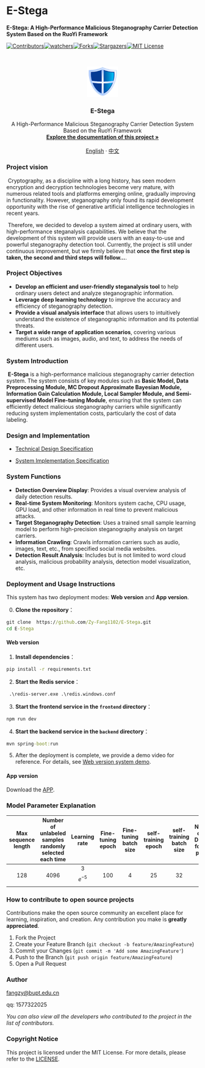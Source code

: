 

# E-Stega

**E-Stega: A High-Performance Malicious Steganography Carrier Detection System Based on the RuoYi Framework**

<!-- PROJECT SHIELDS -->

[![Contributors][contributors-shield]][contributors-url][![watchers][watchers-shield]][watchers-url][![Forks][forks-shield]][forks-url][![Stargazers][stars-shield]][stars-url][![MIT License][license-shield]][license-url]

<!-- PROJECT LOGO -->
<br />

<p align="center">
  <a href="https://github.com/Zy-Fang1102/E-Stega/">
    <img src="images/logo.png" alt="Logo" width="80" height="80">
  </a>
  <h3 align="center">E-Stega</h3>
  <p align="center">
    A High-Performance Malicious Steganography Carrier Detection System Based on the RuoYi Framework
    <br />
    <a href="https://github.com/Zy-Fang1102/E-Stega/"><strong>Explore the documentation of this project »</strong></a>
    <br />
    <br />
    <a href="https://github.com/Zy-Fang1102/E-Stega/blob/master/README_En">English</a>
    ·
    <a href="https://github.com/Zy-Fang1102/E-Stega/blob/master/README.md">中文</a>


  </p>

</p>

### Project vision

​	Cryptography, as a discipline with a long history, has seen modern encryption and decryption technologies become very mature, with numerous related tools and platforms emerging online, gradually improving in functionality. However, steganography only found its rapid development opportunity with the rise of generative artificial intelligence technologies in recent years.

​	Therefore, we decided to develop a system aimed at ordinary users, with high-performance steganalysis capabilities. We believe that the development of this system will provide users with an easy-to-use and powerful steganography detection tool. Currently, the project is still under continuous improvement, but we firmly believe that **once the first step is taken, the second and third steps will follow...**.

### Project Objectives

- **Develop an efficient and user-friendly steganalysis tool** to help ordinary users detect and analyze steganographic information.
- **Leverage deep learning technology** to improve the accuracy and efficiency of steganography detection.
- **Provide a visual analysis interface** that allows users to intuitively understand the existence of steganographic information and its potential threats.
- **Target a wide range of application scenarios**, covering various mediums such as images, audio, and text, to address the needs of different users.



### System Introduction

​	**E-Stega** is a high-performance malicious steganography carrier detection system. The system consists of key modules such as **Basic Model, Data Preprocessing Module, MC Dropout Approximate Bayesian Module, Information Gain Calculation Module, Local Sampler Module, and Semi-supervised Model Fine-tuning Module**, ensuring that the system can efficiently detect malicious steganography carriers while significantly reducing system implementation costs, particularly the cost of data labeling.

### Design and Implementation

- [Technical Design Specification](https://github.com/Zy-Fang1102/E-Stega/blob/master/技术设计说明.pdf)

- [System Implementation Specification](https://github.com/Zy-Fang1102/E-Stega/tree/master/系统实现说明.pdf)

### System Functions

- **Detection Overview Display**: Provides a visual overview analysis of daily detection results.
- **Real-time System Monitoring**: Monitors system cache, CPU usage, GPU load, and other information in real time to prevent malicious attacks.
- **Target Steganography Detection**: Uses a trained small sample learning model to perform high-precision steganography analysis on target carriers.
- **Information Crawling**: Crawls information carriers such as audio, images, text, etc., from specified social media websites.
- **Detection Result Analysis**: Includes but is not limited to word cloud analysis, malicious probability analysis, detection model visualization, etc.

### Deployment and Usage Instructions

This system has two deployment modes: **Web version** and **App version**.

0. **Clone the repository**：

```cmd
git clone  https://github.com/Zy-Fang1102/E-Stega.git
cd E-Stega
```

#### Web version

1. **Install dependencies**：

```cmd
pip install -r requirements.txt
```

2. **Start the Redis service**：

```cmd
 .\redis-server.exe .\redis.windows.conf
```

3. **Start the frontend service in the `frontend` directory**：

```cmd
npm run dev
```

4. **Start the backend service in the `backend` directory**：

```cmd
mvn spring-boot:run
```

5. After the deployment is complete, we provide a demo video for reference. For details, see [Web version system demo](https://pan.baidu.com/s/118QCpemKKjNa3ayCxTY9hA?pwd=ge9y).

#### App version

Download the [APP](https://github.com/your_project_url).

### Model Parameter Explanation

| Max sequence length | Number of unlabeled samples randomly selected each time | Learning rate | Fine-tuning epoch | Fine-tuning batch size | self-training epoch | self-training batch size | Number of MC Dropout forward passes | Sample selection rate | Sample stability weight coefficient $$\alpha$$ |
| :-----------------: | :-----------------------------------------------------: | :-----------: | :---------------: | :--------------------: | :-----------------: | :----------------------: | :---------------------------------: | :-------------------: | :--------------------------------------------: |
|         128         |                          4096                           |  3$$e^{-5}$$  |        100        |           4            |         25          |            32            |                 30                  |          25           |                      0.1                       |



### How to contribute to open source projects

Contributions make the open source community an excellent place for learning, inspiration, and creation. Any contribution you make is **greatly appreciated**.


1. Fork the Project
2. Create your Feature Branch (`git checkout -b feature/AmazingFeature`)
3. Commit your Changes (`git commit -m 'Add some AmazingFeature'`)
4. Push to the Branch (`git push origin feature/AmazingFeature`)
5. Open a Pull Request

### Author

[fangzy@bupt.edu.cn](mailto:fangzy@bupt.edu.cn)

qq: 1577322025

*You can also view all the developers who contributed to the project in the list of contributors.*

### Copyright Notice

This project is licensed under the MIT License. For more details, please refer to the [LICENSE](https://github.com/Zy-Fang1102/E-Stega/blob/master/LICENSE).

<!-- links -->

[contributors-shield]: https://img.shields.io/github/contributors/Zy-Fang1102/E-Stega.svg?style=flat-square
[contributors-url]: https://github.com/Zy-Fang1102/E-Stega/graphs/contributors
[forks-shield]: https://img.shields.io/github/forks/Zy-Fang1102/E-Stega.svg?style=flat-square
[forks-url]: https://github.com/Zy-Fang1102/E-Stega/network/members
[stars-shield]: https://img.shields.io/github/stars/Zy-Fang1102/E-Stega.svg?style=flat-square
[stars-url]: https://github.com/Zy-Fang1102/E-Stega/stargazers
[license-shield]: https://img.shields.io/github/license/Zy-Fang1102/E-Stega.svg?style=flat-square
[license-url]: https://github.com/Zy-Fang1102/E-Stega/blob/master/LICENSE.txt

[watchers-shield]: https://img.shields.io/github/watchers/Zy-Fang1102/E-Stega.svg?style=flat-square
[watchers-url]: https://github.com/Zy-Fang1102/E-Stega/watchers
